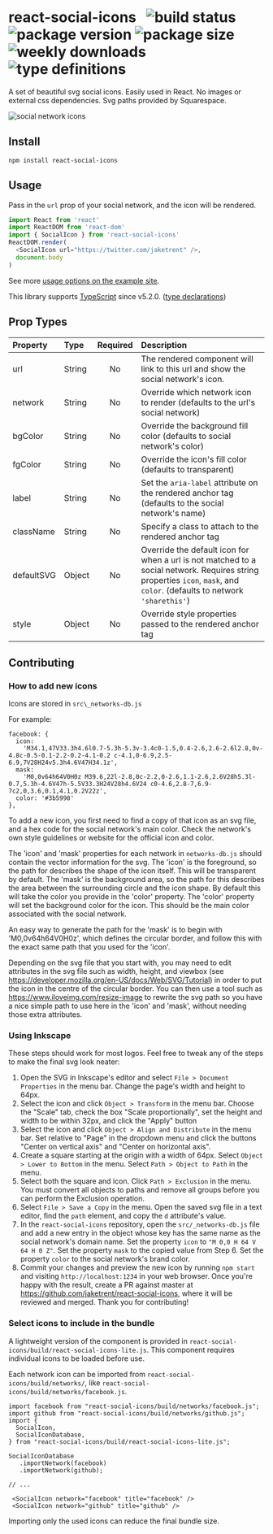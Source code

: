 # react-social-icons &nbsp; ![build status](https://img.shields.io/github/workflow/status/jaketrent/react-social-icons/Build,%20Test,%20Publish/master) ![package version](https://img.shields.io/npm/v/react-social-icons) ![package size](https://img.shields.io/bundlephobia/minzip/react-social-icons) ![weekly downloads](https://img.shields.io/npm/dw/react-social-icons) ![type definitions](https://img.shields.io/npm/types/react-social-icons)

A set of beautiful svg social icons. Easily used in React. No images or external css dependencies. Svg paths provided by Squarespace.

![social network icons](https://i.imgur.com/OrNeTND.png)

## Install

```
npm install react-social-icons
```

## Usage

Pass in the `url` prop of your social network, and the icon will be rendered.

```js
import React from 'react'
import ReactDOM from 'react-dom'
import { SocialIcon } from 'react-social-icons'
ReactDOM.render(
  <SocialIcon url="https://twitter.com/jaketrent" />,
  document.body
)
```

See more [usage options on the example site](https://jaketrent.github.io/react-social-icons/).

This library supports [TypeScript](https://www.typescriptlang.org/) since v5.2.0.
([type declarations](https://github.com/jaketrent/react-social-icons/blob/master/src/react-social-icons.d.ts))

## Prop Types

| Property   | Type   | Required | Description                                                                                                                                                              |
| :--------- | :----- | :------: | :----------------------------------------------------------------------------------------------------------------------------------------------------------------------- |
| url        | String |    No    | The rendered component will link to this url and show the social network's icon.                                                                                         |
| network    | String |    No    | Override which network icon to render (defaults to the url's social network)                                                                                             |
| bgColor    | String |    No    | Override the background fill color (defaults to social network's color)                                                                                                  |
| fgColor    | String |    No    | Override the icon's fill color (defaults to transparent)                                                                                                                 |
| label      | String |    No    | Set the `aria-label` attribute on the rendered anchor tag (defaults to the social network's name)                                                                        |
| className  | String |    No    | Specify a class to attach to the rendered anchor tag                                                                                                                     |
| defaultSVG | Object |    No    | Override the default icon for when a url is not matched to a social network. Requires string properties `icon`, `mask`, and `color`. (defaults to network `'sharethis'`) |
| style      | Object |    No    | Override style properties passed to the rendered anchor tag                                                                                                              |

## Contributing

### How to add new icons

Icons are stored in `src\_networks-db.js`

For example:

```
facebook: {
  icon:
    'M34.1,47V33.3h4.6l0.7-5.3h-5.3v-3.4c0-1.5,0.4-2.6,2.6-2.6l2.8,0v-4.8c-0.5-0.1-2.2-0.2-4.1-0.2 c-4.1,0-6.9,2.5-6.9,7V28H24v5.3h4.6V47H34.1z',
  mask:
    'M0,0v64h64V0H0z M39.6,22l-2.8,0c-2.2,0-2.6,1.1-2.6,2.6V28h5.3l-0.7,5.3h-4.6V47h-5.5V33.3H24V28h4.6V24 c0-4.6,2.8-7,6.9-7c2,0,3.6,0.1,4.1,0.2V22z',
  color: '#3b5998'
},
```

To add a new icon, you first need to find a copy of that icon as an svg file,
and a hex code for the social network's main color. Check the network's own
style guidelines or website for the official icon and color.

The 'icon' and 'mask' properties for each network in `networks-db.js` should
contain the vector information for the svg. The 'icon' is the foreground, so
the path for describes the shape of the icon itself. This will be transparent
by default. The 'mask' is the background area, so the path for this describes
the area between the surrounding circle and the icon shape. By default this
will take the color you provide in the 'color' property. The 'color' property
will set the background color for the icon. This should be the main color
associated with the social network.

An easy way to generate the path for the 'mask' is to begin with
'M0,0v64h64V0H0z', which defines the circular border, and follow this with the
exact same path that you used for the 'icon'.

Depending on the svg file that you start with, you may need to edit attributes
in the svg file such as width, height, and viewbox (see
https://developer.mozilla.org/en-US/docs/Web/SVG/Tutorial) in order to put the
icon in the centre of the circular border. You can then use a tool such as
https://www.iloveimg.com/resize-image to rewrite the svg path so you have a
nice simple path to use here in the 'icon' and 'mask', without needing those
extra attributes.

### Using Inkscape

These steps should work for most logos. Feel free to tweak any of the steps to
make the final svg look neater:

1. Open the SVG in Inkscape's editor and select `File > Document Properties` in
   the menu bar. Change the page's width and height to 64px.
2. Select the icon and click `Object > Transform` in the menu bar. Choose the
   "Scale" tab, check the box "Scale proportionally", set the height and width
   to be within 32px, and click the "Apply" button
3. Select the icon and click `Object > Align and Distribute` in the menu bar.
   Set relative to "Page" in the dropdown menu and click the buttons "Center on
   vertical axis" and "Center on horizontal axis".
4. Create a square starting at the origin with a width of 64px. Select
   `Object > Lower to Bottom` in the menu. Select `Path > Object to Path` in
   the menu.
5. Select both the square and icon. Click `Path > Exclusion` in the menu. You
   must convert all objects to paths and remove all groups before you can
   perform the Exclusion operation.
6. Select `File > Save a Copy` in the menu. Open the saved svg file in a text
   editor, find the `path` element, and copy the `d` attribute's value.
7. In the `react-social-icons` repository, open the `src/_networks-db.js` file
   and add a new entry in the object whose key has the same name as the social
   network's domain name. Set the property `icon` to `"M 0,0 H 64 V 64 H 0 Z"`.
   Set the property `mask` to the copied value from Step 6. Set the property
   `color` to the social network's brand color.
8. Commit your changes and preview the new icon by running `npm start` and
   visiting `http://localhost:1234` in your web browser. Once you're happy with
   the result, create a PR against master at
   https://github.com/jaketrent/react-social-icons, where it will be reviewed
   and merged. Thank you for contributing!

### Select icons to include in the bundle

A lightweight version of the component is provided in `react-social-icons/build/react-social-icons-lite.js`. This component requires individual icons to be loaded before use.

Each network icon can be imported from `react-social-icons/build/networks/`, like `react-social-icons/build/networks/facebook.js`.

```
import facebook from "react-social-icons/build/networks/facebook.js";
import github from "react-social-icons/build/networks/github.js";
import {
  SocialIcon,
  SocialIconDatabase,
} from "react-social-icons/build/react-social-icons-lite.js";

SocialIconDatabase
   .importNetwork(facebook)
   .importNetwork(github);

// ...

 <SocialIcon network="facebook" title="facebook" />
 <SocialIcon network="github" title="github" />
```

Importing only the used icons can reduce the final bundle size.
